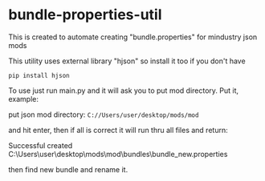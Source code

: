 # bundle-properties-util

This is created to automate creating "bundle.properties" for mindustry json mods

This utility uses external library "hjson" so install it too if you don't have

`pip install hjson`

To use just run main.py and it will ask you to put mod directory. Put it, example:

put json mod directory: `C://Users/user/desktop/mods/mod`

and hit enter, then if all is correct it will run thru all files and return:

Successful created C:\Users\user\desktop\mods\mod\bundles\bundle_new.properties

then find new bundle and rename it.
